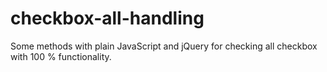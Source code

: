# checkbox-all-handling
Some methods with plain JavaScript and jQuery for checking all checkbox with 100 % functionality.
